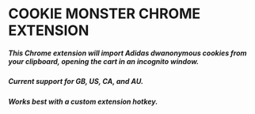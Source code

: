 #  COOKIE MONSTER CHROME EXTENSION

##### This Chrome extension will import Adidas dwanonymous cookies from your clipboard, opening the cart in an incognito window.
##### Current support for GB, US, CA, and AU.
##### Works best with a custom extension hotkey.
